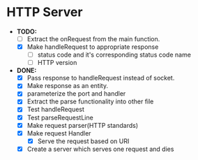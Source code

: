 # HTTP Server

- **TODO:**
  - [ ] Extract the onRequest from the main function.
  - [x] Make handleRequest to appropriate response
    - [ ] status code and it's corresponding status code name
    - [ ] HTTP version

- **DONE:**
  - [x] Pass response to handleRequest instead of socket.
  - [x] Make response as an entity.
  - [x] parameterize the port and handler
  - [x] Extract the parse functionality into other file
  - [x] Test handleRequest
  - [x] Test parseRequestLine
  - [x] Make request parser(HTTP standards)
  - [x] Make request Handler
    - [x] Serve the request based on URI
  - [x] Create a server which serves one request and dies
